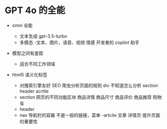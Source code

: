 # GPT 4o 的全能

- omni 全能

  - 文本生成 gpt-3.5-turbo
  - 多模态 -文本、图片、语音、视频
    情感
    开发者的 copilot 助手

- 模型之间有差距

  - 适合不同工作领域

- html5 语义化标签

  - 对搜索引擎友好 SEO
    爬虫分析页面的规则 div 不知道怎么分析
    section header acrtile
  - section
    网页的不同功能区块
    商品详情
    商品尺寸
    商品评价
    商品推荐
    购物车
  - header
  - nav
    导航栏的容器
    不是一般的链接，菜单
    -artcile
    文章
    详情页
    提升页面的重要性
